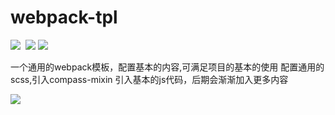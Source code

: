 # webpack-tpl

![](https://img.shields.io/badge/webpack-4.1.1-00a1fb.svg)  ![](https://img.shields.io/badge/compass_mixin-0.12.1-ff1fc4.svg)
![](https://img.shields.io/badge/webpack_cli-2.0.12-00a1fb.svg) 

一个通用的webpack模板，配置基本的内容,可满足项目的基本的使用
配置通用的scss,引入compass-mixin
引入基本的js代码，后期会渐渐加入更多内容

![](https://github.com/IFmiss/webpack-tpl/blob/master/static/demo.png)
